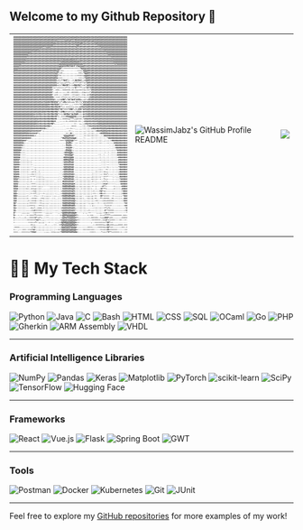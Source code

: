 ## Welcome to my Github Repository 👋

<table class="Table">
    <tr>
        <td><img alt="WassimJabz's GitHub Profile README" src="https://github.com/WassimJabz/wassimjabz/blob/main/ascii.png" style="width:auto; height:350px;"></td>
        <td><img alt="WassimJabz's GitHub Profile README" src="https://github.com/WassimJabz/wassimjabz/blob/main/terminal.gif" style="width:auto; height:350px;"></td>
        <td> <img src="https://github-readme-stats.anuraghazra1.vercel.app/api/top-langs/?username=wassimjabz&theme=dark&hide_border=false&no-bg=true&no-frame=true&langs_count=10" style="width:auto; height:350px;"/> </td>
    </tr>
</table>

# 👨‍💻 My Tech Stack

### Programming Languages
![Python](https://img.shields.io/badge/Python-14354C?style=for-the-badge&logo=python&logoColor=white) 
![Java](https://img.shields.io/badge/Java-ED8B00?style=for-the-badge&logo=openjdk&logoColor=white) 
![C](https://img.shields.io/badge/C-00599C?style=for-the-badge&logo=c&logoColor=white) 
![Bash](https://img.shields.io/badge/Bash-4EAA25?style=for-the-badge&logo=gnubash&logoColor=white) 
![HTML](https://img.shields.io/badge/HTML-239120?style=for-the-badge&logo=html5&logoColor=white) 
![CSS](https://img.shields.io/badge/CSS-239120?&style=for-the-badge&logo=css3&logoColor=white) 
![SQL](https://img.shields.io/badge/SQL-CC2927?style=for-the-badge&logo=microsoftsqlserver&logoColor=white) 
![OCaml](https://img.shields.io/badge/OCaml-E34F26?style=for-the-badge&logo=ocaml&logoColor=white) 
![Go](https://img.shields.io/badge/Go-00ADD8?style=for-the-badge&logo=go&logoColor=white) 
![PHP](https://img.shields.io/badge/PHP-777BB4?style=for-the-badge&logo=php&logoColor=white) 
![Gherkin](https://img.shields.io/badge/Gherkin-000000?style=for-the-badge&logo=gherkin&logoColor=white) 
![ARM Assembly](https://img.shields.io/badge/ARM_Assembly-007ACC?style=for-the-badge&logo=arm&logoColor=white) 
![VHDL](https://img.shields.io/badge/VHDL-007ACC?style=for-the-badge&logoColor=white)

---

### Artificial Intelligence Libraries
![NumPy](https://img.shields.io/badge/numpy-%23013243.svg?style=for-the-badge&logo=numpy&logoColor=white) 
![Pandas](https://img.shields.io/badge/pandas-%23150458.svg?style=for-the-badge&logo=pandas&logoColor=white) 
![Keras](https://img.shields.io/badge/Keras-%23D00000.svg?style=for-the-badge&logo=Keras&logoColor=white) 
![Matplotlib](https://img.shields.io/badge/Matplotlib-%23ffffff.svg?style=for-the-badge&logo=Matplotlib&logoColor=black) 
![PyTorch](https://img.shields.io/badge/PyTorch-%23EE4C2C.svg?style=for-the-badge&logo=PyTorch&logoColor=white) 
![scikit-learn](https://img.shields.io/badge/scikit--learn-%23F7931E.svg?style=for-the-badge&logo=scikit-learn&logoColor=white) 
![SciPy](https://img.shields.io/badge/SciPy-%230C55A5.svg?style=for-the-badge&logo=scipy&logoColor=%white) 
![TensorFlow](https://img.shields.io/badge/TensorFlow-%23FF6F00.svg?style=for-the-badge&logo=TensorFlow&logoColor=white) 
![Hugging Face](https://img.shields.io/badge/Hugging%20Face-FFD700?style=for-the-badge&logo=huggingface&logoColor=black)

---

### Frameworks
![React](https://img.shields.io/badge/React-20232A?style=for-the-badge&logo=react&logoColor=61DAFB) 
![Vue.js](https://img.shields.io/badge/Vue.js-35495E?style=for-the-badge&logo=vue.js&logoColor=4FC08D) 
![Flask](https://img.shields.io/badge/Flask-000000?style=for-the-badge&logo=flask&logoColor=white) 
![Spring Boot](https://img.shields.io/badge/Spring%20Boot-6DB33F?style=for-the-badge&logo=springboot&logoColor=white) 
![GWT](https://img.shields.io/badge/GWT-D14836?style=for-the-badge&logo=google&logoColor=white)

---

### Tools
![Postman](https://img.shields.io/badge/Postman-FF6C37?style=for-the-badge&logo=postman&logoColor=white) 
![Docker](https://img.shields.io/badge/Docker-2496ED?style=for-the-badge&logo=docker&logoColor=white) 
![Kubernetes](https://img.shields.io/badge/Kubernetes-326CE5?style=for-the-badge&logo=kubernetes&logoColor=white) 
![Git](https://img.shields.io/badge/GIT-E44C30?style=for-the-badge&logo=git&logoColor=white) 
![JUnit](https://img.shields.io/badge/JUnit-25A162?style=for-the-badge&logo=java&logoColor=white)

---

Feel free to explore my [GitHub repositories](https://github.com/) for more examples of my work!

<!--
**WassimJabz/wassimjabz** is a ✨ _special_ ✨ repository because its `README.md` (this file) appears on your GitHub profile.

Here are some ideas to get you started:

- 🔭 I’m currently working on ...
- 🌱 I’m currently learning ...
- 👯 I’m looking to collaborate on ...
- 🤔 I’m looking for help with ...
- 💬 Ask me about ...
- 📫 How to reach me: ...
- 😄 Pronouns: ...
- ⚡ Fun fact: ...
-->

